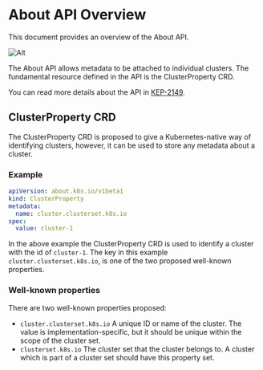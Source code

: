 # About API Overview

This document provides an overview of the About API.

![Alt](../images/about-api.png "About API")

The About API allows metadata to be attached to individual clusters. 
The fundamental resource defined in the API is the ClusterProperty CRD.

You can read more details about the API in [KEP-2149](https://github.com/kubernetes/enhancements/tree/master/keps/sig-multicluster/2149-clusterid).

## ClusterProperty CRD

The ClusterProperty CRD is proposed to give a Kubernetes-native way of identifying clusters, however, it can be used to store any metadata about a cluster. 

### Example

```yaml
apiVersion: about.k8s.io/v1beta1
kind: ClusterProperty
metadata:
  name: cluster.clusterset.k8s.io
spec:
  value: cluster-1
```

In the above example the ClusterProperty CRD is used to identify a cluster with the id of `cluster-1`. The key in this example `cluster.clusterset.k8s.io`, is one of the two proposed well-known properties. 

### Well-known properties
There are two well-known properties proposed:

- `cluster.clusterset.k8s.io` A unique ID or name of the cluster. The value is implementation-specific, but it should be unique within the scope of the cluster set.  
- `clusterset.k8s.io` The cluster set that the cluster belongs to. A cluster which is part of a cluster set should have this property set. 

